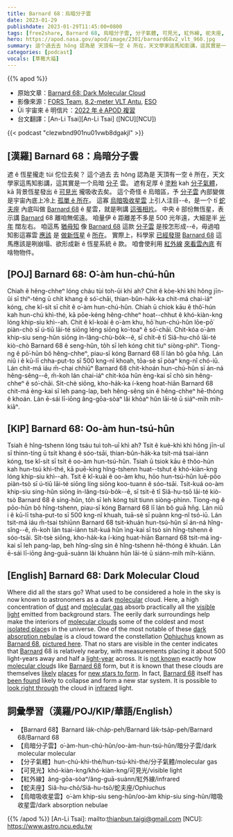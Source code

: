 ```yaml
---
title: Barnard 68：烏暗分子雲
date: 2023-01-29
publishdate: 2023-01-29T11:45:00+0800
tags: [free2share, Barnard 68, 烏暗分子雲, 分子氣體, 可見光, 紅外線, 蛇夫座, 烏暗吸收星雲]
hero: https://apod.nasa.gov/apod/image/2301/barnard68v2_vlt_960.jpg
summary: 這个過去去 hŏng 認為是 天頂有一空 ê 所在，天文學家這馬知影講，這其實是一个烏暗分子雲。
categories: [podcast]
vocals: [草莓大福]
---
```


{{% apod %}}

- 原始文章：[Barnard 68: Dark Molecular Cloud](https://apod.nasa.gov/apod/ap230129.html)
- 影像來源：[FORS Team](https://www.eso.org/sci/facilities/paranal/instruments/fors.html), [8.2-meter VLT Antu](http://www.eso.org/projects/vlt/), [ESO](https://www.eso.org/)
- Ùi 宇宙來 ê 明信片：[2022 年 ê APOD 複習](https://www.youtube.com/watch?v=HAk0ZUwG60s)
- 台文翻譯：[An-Li Tsai][An-Li Tsai] ([NCU][NCU])

{{< podcast "clezwbnd901nu01vwb8dgakjl" >}}

## [漢羅] Barnard 68：烏暗分子雲
遮 ê 恆星攏走 tùi 佗位去矣？
這个過去 去 hŏng 認為是 天頂有一空 ê 所在，天文學家這馬知影講，這其實是一个烏暗 [分子][molecular] 雲。
遮有足厚 ê [塗粉][dust] kah [分子氣體][molecular gas]，kā 背景恆星發出 ê [可見光][visible light] 攏吸收去矣。
這个奇怪 ê 烏暗區，予 [分子雲][molecular clouds] 內部變做是宇宙內底上冷上 [孤單 ê 所在][isolated place]。
這寡 [烏暗吸收星雲][dark absorption nebulae] 上引人注目--ê，是一个 tī [蛇夫座][Ophiuchus] 內底叫做 [Barnard 68][Barnard 68 1] ê 星雲，就是咧講 [這張相片][pictured here]。
中央 ê 部份無恆星，表示講 [Barnard][Barnard] 68 離咱無偌遠。
咱量伊 ê 距離差不多是 500 光年遠，大細是半 [光年][light-year] 闊左右。
咱這馬 [猶毋知][not known] 像 [Barnard 68][Barnard 68 2] 這款 [分子雲][molecular cloud] 是按怎形成--ê，毋過咱知影這寡雲 [應該][likely] 是 [做新恆星][new stars to form] ê [所在][places]。
實際上，科學家 [已經發現][been found] [Barnard 68][Barnard 68 3] 這馬應該是咧崩塌、欲形成新 ê 恆星系統 ê 款。
咱會使利用 [紅外線][infrared] [來看雲內底][look right through] 有啥物物件。


## [POJ] Barnard 68: O͘-àm hun-chú-hûn
Chiah ê hêng-chheⁿ lóng cháu tùi toh-ūi khì ah?
Chit ê kòe-khì khì hŏng jīn-ûi sī thiⁿ-téng ū chi̍t khang ê só͘-chāi, thian-bûn-ha̍k-ka chit-má chai-iáⁿ kóng, che kî-si̍t sī chi̍t ê o͘-àm hun-chú-hûn.
Chiah ū chiok kāu ê thô͘-hún kah hun-chú khì-thé, kā pōe-kéng hêng-chheⁿ hoat--chhut ê khó-kiàn-kng lóng khip-siu khì--ah.
Chit ê kî-koài ê o͘-àm khu, hō͘ hun-chú-hûn lōe-pō͘ piàn-chò sī ú-tiū lāi-té siōng léng siōng ko͘-toaⁿ ê só͘-chāi.
Chit-kóa o͘-àm khip-siu seng-hûn siōng ín-lâng-chù-bo̍k--ê, sī chi̍t-ê tī Siâ-hu-chō lāi-té kiò-chò Barnard 68 ê seng-hûn, to̍h sī leh kóng chit tiuⁿ siòng-phìⁿ.
Tiong-ng ê pō͘-hūn bô hêng-chheⁿ, piau-sī kóng Barnard 68 lī lán bô gōa hn̄g.
Lán niû i ê kū-lī chha-put-to sī 500 kng-nî khoah, tōa-sè sī pòaⁿ kng-nî chó-iū.
Lán chit-má iáu m̄-chai chhiūⁿ Barnard 68 chit-khoán hun-chú-hûn sī án-ná hêng-sêng--ê, m̄-koh lán chai-iáⁿ chit-kóa hûn èng-kai sī chò sin hêng-chheⁿ ê só͘-chāi.
Si̍t-chè siōng, kho-ha̍k-ka í-keng hoat-hiān Barnard 68 chit-má èng-kai sī leh pang-lap, beh hêng-sêng sin ê hêng-chheⁿ hē-thóng ê khoán.
Lán ē-sái lī-iōng âng-gōa-sòaⁿ lâi khòaⁿ hûn lāi-té ū siáⁿ-mi̍h mi̍h-kiāⁿ.



## [KIP] Barnard 68: Oo-àm hun-tsú-hûn
Tsiah ê hîng-tshenn lóng tsáu tuì toh-uī khì ah?
Tsit ê kuè-khì khì hŏng jīn-uî sī thinn-tíng ū tsi̍t khang ê sóo-tsāi, thian-bûn-ha̍k-ka tsit-má tsai-iánn kóng, tse kî-si̍t sī tsi̍t ê oo-àm hun-tsú-hûn.
Tsiah ū tsiok kāu ê thôo-hún kah hun-tsú khì-thé, kā puē-kíng hîng-tshenn huat--tshut ê khó-kiàn-kng lóng khip-siu khì--ah.
Tsit ê kî-kuài ê oo-àm khu, hōo hun-tsú-hûn luē-pōo piàn-tsò sī ú-tiū lāi-té siōng líng siōng koo-tuann ê sóo-tsāi.
Tsit-kuá oo-àm khip-siu sing-hûn siōng ín-lâng-tsù-bo̍k--ê, sī tsi̍t-ê tī Siâ-hu-tsō lāi-té kiò-tsò Barnard 68 ê sing-hûn, to̍h sī leh kóng tsit tiunn siòng-phìnn.
Tiong-ng ê pōo-hūn bô hîng-tshenn, piau-sī kóng Barnard 68 lī lán bô guā hn̄g.
Lán niû i ê kū-lī tsha-put-to sī 500 kng-nî khuah, tuā-sè sī puànn kng-nî tsó-iū.
Lán tsit-má iáu m̄-tsai tshiūnn Barnard 68 tsit-khuán hun-tsú-hûn sī án-ná hîng-sîng--ê, m̄-koh lán tsai-iánn tsit-kuá hûn ìng-kai sī tsò sin hîng-tshenn ê sóo-tsāi.
Si̍t-tsè siōng, kho-ha̍k-ka í-king huat-hiān Barnard 68 tsit-má ìng-kai sī leh pang-lap, beh hîng-sîng sin ê hîng-tshenn hē-thóng ê khuán.
Lán ē-sái lī-iōng âng-guā-suànn lâi khuànn hûn lāi-té ū siánn-mi̍h mi̍h-kiānn.

## [English] Barnard 68: Dark Molecular Cloud

Where did all the stars go?
What used to be considered a hole in the sky is now known to astronomers as a dark [molecular][molecular] cloud.
Here, a high concentration of [dust][dust] and [molecular gas][molecular gas] absorb practically all the [visible light][visible light] emitted from background stars.
The eerily dark surroundings help make the interiors of [molecular clouds][molecular clouds] some of the coldest and most [isolated place][isolated place]s in the universe.
One of the most notable of these [dark absorption nebulae][dark absorption nebulae] is a cloud toward the constellation [Ophiuchus][Ophiuchus] known as [Barnard 68][Barnard 68 1], [pictured here][pictured here].
That no stars are visible in the center indicates that [Barnard][Barnard] 68 is relatively nearby, with measurements placing it about 500 light-years away and half a [light-year][light-year] across.
It is [not known][not known] exactly how [molecular cloud][molecular cloud]s like [Barnard 68][Barnard 68 2] form, but it is known that these clouds are themselves [likely][likely] [places][places] for [new stars to form][new stars to form].
In fact, [Barnard 68][Barnard 68 3] itself has [been found][been found] likely to collapse and form a new star system.
It is possible to [look right through][look right through] the cloud in [infrared][infrared] light.


## 詞彙學習（漢羅/POJ/KIP/華語/English）
- 【Barnard 68】Barnard la̍k-cha̍p-peh/Barnard la̍k-tsa̍p-peh/Barnard 68/Barnard 68
- 【烏暗分子雲】o͘-àm-hun-chú-hûn/oo-àm-hun-tsú-hûn/暗分子雲/dark molecular molecular
- 【分子氣體】hun-chú-khì-thé/hun-tsú-khì-thé/分子氣體/molecular gas
- 【可見光】khó-kiàn-kng/khó-kiàn-kng/可見光/visible light
- 【紅外線】âng-gōa-sòaⁿ/âng-guā-suànn/紅外線/infrared
- 【蛇夫座】Siâ-hu-chō/Siâ-hu-tsō/蛇夫座/Ophiuchus
- 【烏暗吸收星雲】o͘-àm khip-siu seng-hûn/oo-àm khip-siu sing-hûn/暗吸收星雲/dark absorption nebulae


{{% /apod %}}
[An-Li Tsai]: mailto:thianbun.taigi@gmail.com
[NCU]: https://www.astro.ncu.edu.tw

[copyright]: https://apod.nasa.gov/apod/fap/lib/about_apod.html#srapply
[License]: https://creativecommons.org/licenses/by/2.0/

[molecular]:https://en.wikipedia.org/wiki/Molecule
[dust]:https://apod.nasa.gov/apod/ap030706.html
[molecular gas]:https://apod.nasa.gov/apod/ap970430.html
[visible light]:https://science.nasa.gov/ems/09_visiblelight
[molecular clouds]:https://www.youtube.com/watch?v=YbdwTwB8jtc
[isolated place]:http://lh5.ggpht.com/__zoKJ77EvEc/TUunWxcWVlI/AAAAAAAAKyc/JW7UNzSdeS4/house-ellidaey5%5B2%5D.jpg
[dark absorption nebulae]:https://apod.nasa.gov/apod/dark_nebulae.html
[Ophiuchus]:https://en.wikipedia.org/wiki/Ophiuchus
[Barnard 68 1]:https://en.wikipedia.org/wiki/Barnard_68
[pictured here]:https://www.eso.org/public/news/eso0102/
[Barnard]:http://en.wikipedia.org/wiki/Edward_Emerson_Barnard
[light-year]:http://starchild.gsfc.nasa.gov/docs/StarChild/questions/question19.html
[not known]:https://i.ytimg.com/vi/9uuqXXT7VYo/hqdefault.jpg
[molecular cloud]:https://astronomy.swin.edu.au/cosmos/m/Molecular+Cloud
[Barnard 68 2]:https://www.eso.org/public/videos/eso9934a/
[likely]:https://apod.nasa.gov/apod/ap201206.html
[places]:https://apod.nasa.gov/apod/ap221020.html
[new stars to form]:https://science.nasa.gov/astrophysics/focus-areas/how-do-stars-form-and-evolve
[Barnard 68 3]:https://ui.adsabs.harvard.edu/abs/2009ApJ...695.1308B/abstract
[been found]:http://www.universetoday.com/2009/06/09/astronomers-predict-birth-of-a-new-star/
[look right through]:http://www.eso.org/public/news/eso9934/
[infrared]:https://science.nasa.gov/ems/07_infraredwaves
